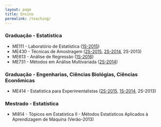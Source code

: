 ```yaml
---
layout: page
title: Ensino
permalink: /teaching/
---
```


### Graduação - Estatística

  +  ME111 - Laboratório de Estatística ([1S-2015](http://www.ggte.unicamp.br/moodle/course/info.php?id=593))
  +  ME430 - Técnicas de Amostragem ([2S-2015](http://samarafk.github.io/ME430/), [2S-2014](http://www.ggte.unicamp.br/moodle/course/view.php?id=463), 2S-2013)
  +  ME613 - Análise de Regressão ([1S-2016](http://samarafk.github.io/ME613/))
  +  ME731 - Métodos em Análise Multivariada ([2S-2014](http://www.ggte.unicamp.br/moodle/course/view.php?id=459))


### Graduação - Engenharias, Ciências Biológias, Ciências Econômicas

  + ME414 - Estatística para Experimentalistas ([2S-2015](http://samarafk.github.io/ME414/), [1S-2014](http://www.ggte.unicamp.br/moodle/enrol/index.php?id=369), 2S-2013)


### Mestrado - Estatística

  + MI814 - Tópicos em Estatística II - Métodos Estatísticos Aplicados à Aprendizagem de Máquina (Verão-2013)

